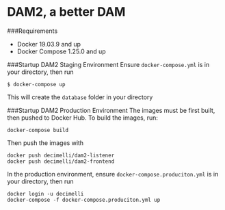 # DAM2, a better DAM
###Requirements
- Docker 19.03.9 and up
- Docker Compose 1.25.0 and up

###Startup DAM2 Staging Environment
Ensure `docker-compose.yml` is in your directory, then run
```$xslt
$ docker-compose up
```
This will create the `database` folder in your directory

###Startup DAM2 Production Environment
The images must be first built, then pushed to Docker Hub. To build the images, run:
```$xslt
docker-compose build
```
Then push the images with
```$xslt
docker push decimelli/dam2-listener
docker push decimelli/dam2-frontend
```
In the production environment, ensure `docker-compose.produciton.yml` is in your directory, then run
```$xslt
docker login -u decimelli
docker-compose -f docker-compose.produciton.yml up
```

